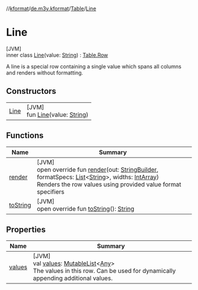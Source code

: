 //[kformat](../../../../index.md)/[de.m3y.kformat](../../index.md)/[Table](../index.md)/[Line](index.md)

# Line

[JVM]\
inner class [Line](index.md)(value: [String](https://kotlinlang.org/api/latest/jvm/stdlib/kotlin/-string/index.html)) : [Table.Row](../-row/index.md)

A line is a special row containing a single value which spans all columns and renders without formatting.

## Constructors

| | |
|---|---|
| [Line](-line.md) | [JVM]<br>fun [Line](-line.md)(value: [String](https://kotlinlang.org/api/latest/jvm/stdlib/kotlin/-string/index.html)) |

## Functions

| Name | Summary |
|---|---|
| [render](render.md) | [JVM]<br>open override fun [render](render.md)(out: [StringBuilder](https://kotlinlang.org/api/latest/jvm/stdlib/kotlin.text/-string-builder/index.html), formatSpecs: [List](https://kotlinlang.org/api/latest/jvm/stdlib/kotlin.collections/-list/index.html)&lt;[String](https://kotlinlang.org/api/latest/jvm/stdlib/kotlin/-string/index.html)&gt;, widths: [IntArray](https://kotlinlang.org/api/latest/jvm/stdlib/kotlin/-int-array/index.html))<br>Renders the row values using provided value format specifiers |
| [toString](../-row/to-string.md) | [JVM]<br>open override fun [toString](../-row/to-string.md)(): [String](https://kotlinlang.org/api/latest/jvm/stdlib/kotlin/-string/index.html) |

## Properties

| Name | Summary |
|---|---|
| [values](../-row/values.md) | [JVM]<br>val [values](../-row/values.md): [MutableList](https://kotlinlang.org/api/latest/jvm/stdlib/kotlin.collections/-mutable-list/index.html)&lt;[Any](https://kotlinlang.org/api/latest/jvm/stdlib/kotlin/-any/index.html)&gt;<br>The values in this row. Can be used for dynamically appending additional values. |

